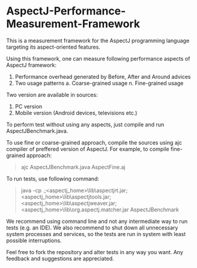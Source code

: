# AspectJ-Performance-Measurement-Framework

This is a measurement framework for the AspectJ programming language targeting its aspect-oriented features.

Using this framework, one can measure following performance aspects
of AspectJ framework:
1. Performance overhead generated by Before, After and Around advices
2. Two usage patterns
   a. Coarse-grained usage
   n. Fine-grained usage

Two version are available in sources:
1. PC version
2. Mobile version (Android devices, televisions etc.)

To perform test without using any aspects, just compile and 
run AspectJBenchmark.java.

To use fine or coarse-grained approach, compile the sources using ajc
compiler of preffered version of AspectJ. For example, to compile fine-grained
approach:

> ajc AspectJBenchmark.java AspectFine.aj

To run tests, use following command:
> java -cp .;<aspectj_home>\lib\aspectjrt.jar;<aspectj_home>\lib\aspectjtools.jar;
<aspectj_home>\lib\aspectjweaver.jar;<aspectj_home>\lib\org.aspectj.matcher.jar AspectJBenchmark

We recommend using command line and not any intermediate way to run tests (e.g. an IDE).
We also recommend to shut down all unnecessary system processes and services, so the
tests are run in system with least possible interruptions.

Feel free to fork the repository and alter tests in any way you want.
Any feedback and suggestions are appreciated.